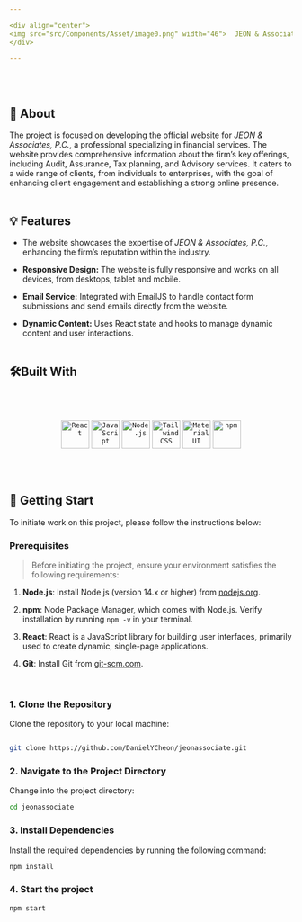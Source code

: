 ```yaml
---

<div align="center">
<img src="src/Components/Asset/image0.png" width="46">  JEON & Associate, P.C. </img>
</div>

---
```



<br/><br/>

## :bookmark_tabs: About
The project is focused on developing the official website for _JEON & Associates, P.C._, a professional specializing in financial services. The website provides comprehensive information about the firm’s key offerings, including Audit, Assurance, Tax planning, and Advisory services. It caters to a wide range of clients, from individuals to enterprises, with the goal of enhancing client engagement and establishing a strong online presence.
<br/><br/>

## :bulb: Features 

* The website showcases the expertise of _JEON & Associates, P.C._, enhancing the firm’s reputation within the industry.
  
* **Responsive Design:** The website is fully responsive and works on all devices, from desktops, tablet and mobile.

* **Email Service:** Integrated with EmailJS to handle contact form submissions and send emails directly from the website.

* **Dynamic Content:** Uses React state and hooks to manage dynamic content and user interactions.
<br/><br/>


## :hammer_and_wrench:Built With
<br/><br/>

<div align="center">
	<code><img width="50" src="https://user-images.githubusercontent.com/25181517/183897015-94a058a6-b86e-4e42-a37f-bf92061753e5.png" alt="React" title="React"/></code>
	<code><img width="50" src="https://user-images.githubusercontent.com/25181517/117447155-6a868a00-af3d-11eb-9cfe-245df15c9f3f.png" alt="JavaScript" title="JavaScript"/></code>
	<code><img width="50" src="https://user-images.githubusercontent.com/25181517/183568594-85e280a7-0d7e-4d1a-9028-c8c2209e073c.png" alt="Node.js" title="Node.js"/></code>
	<code><img width="50" src="https://user-images.githubusercontent.com/25181517/202896760-337261ed-ee92-4979-84c4-d4b829c7355d.png" alt="Tailwind CSS" title="Tailwind CSS"/></code>
	<code><img width="50" src="https://user-images.githubusercontent.com/25181517/189716630-fe6c084c-6c66-43af-aa49-64c8aea4a5c2.png" alt="Material UI" title="Material UI"/></code>
	<code><img width="50" src="https://user-images.githubusercontent.com/25181517/121401671-49102800-c959-11eb-9f6f-74d49a5e1774.png" alt="npm" title="npm"/></code>
</div>


<br/><br/>



   
## :rocket: Getting Start
To initiate work on this project, please follow the instructions below:

### Prerequisites

> Before initiating the project, ensure your environment satisfies the following requirements:

1. **Node.js**: Install Node.js (version 14.x or higher) from [nodejs.org](https://nodejs.org/).
   
2. **npm**: Node Package Manager, which comes with Node.js. Verify installation by running `npm -v` in your terminal.
   
3. **React**: React is a JavaScript library for building user interfaces, primarily used to create dynamic, single-page applications.

4. **Git**: Install Git from [git-scm.com](https://git-scm.com/).

<br/>

### 1. Clone the Repository
Clone the repository to your local machine:

 ```bash

git clone https://github.com/DanielYCheon/jeonassociate.git

```
### 2. Navigate to the Project Directory
Change into the project directory:

```bash
cd jeonassociate
```
### 3. Install Dependencies 
Install the required dependencies by running the following command:
```bash
npm install
```
### 4. Start the project
```bash
npm start
```




